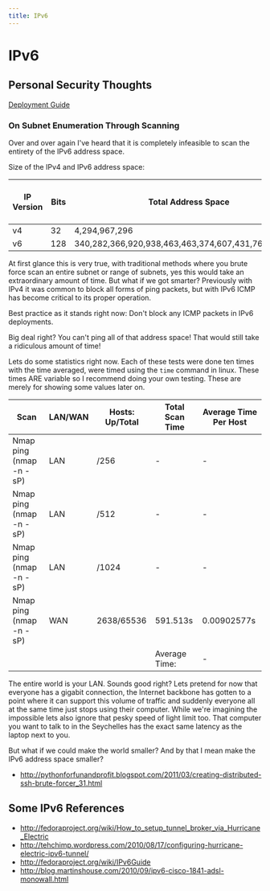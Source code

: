 ```yaml
---
title: IPv6
---
```


# IPv6

## Personal Security Thoughts

[Deployment Guide][1]

[1]: http://tools.ietf.org/html/draft-ietf-v6ops-enterprise-incremental-ipv6-01

### On Subnet Enumeration Through Scanning

Over and over again I've heard that it is completely infeasible to scan the
entirety of the IPv6 address space. 

Size of the IPv4 and IPv6 address space:

| IP Version | Bits | Total Address Space                                 | Most Prevalent Network Size |
| ---------- |----- | --------------------------------------------------- | --------------------------- |
| v4         | 32   | 4,294,967,296                                       | /24                         |
| v6         | 128  | 340,282,366,920,938,463,463,374,607,431,768,211,456 | /64                         |

At first glance this is very true, with traditional methods where you brute
force scan an entire subnet or range of subnets, yes this would take an
extraordinary amount of time. But what if we got smarter? Previously with IPv4
it was common to block all forms of ping packets, but with IPv6 ICMP has become
critical to its proper operation.

Best practice as it stands right now: Don't block any ICMP packets in IPv6
deployments.

Big deal right? You can't ping all of that address space! That would still take
a ridiculous amount of time!

Lets do some statistics right now. Each of these tests were done ten times with
the time averaged, were timed using the `time` command in linux. These times
ARE variable so I recommend doing your own testing. These are merely for
showing some values later on.

| Scan                    | LAN/WAN | Hosts: Up/Total | Total Scan Time | Average Time Per Host |
| ----------------------- | ------- | --------------- | --------------- | --------------------- |
| Nmap ping (nmap -n -sP) | LAN     | /256            | -               | -                     |
| Nmap ping (nmap -n -sP) | LAN     | /512            | -               | -                     |
| Nmap ping (nmap -n -sP) | LAN     | /1024           | -               | -                     |
| Nmap ping (nmap -n -sP) | WAN     | 2638/65536      | 591.513s        | 0.00902577s           |
|                         |         |                 | Average Time:   | -                     |

The entire world is your LAN. Sounds good right? Lets pretend for now that
everyone has a gigabit connection, the Internet backbone has gotten to a point
where it can support this volume of traffic and suddenly everyone all at the
same time just stops using their computer. While we're imagining the impossible
lets also ignore that pesky speed of light limit too. That computer you want to
talk to in the Seychelles has the exact same latency as the laptop next to you.

But what if we could make the world smaller? And by that I mean make the IPv6
address space smaller?

* http://pythonforfunandprofit.blogspot.com/2011/03/creating-distributed-ssh-brute-forcer_31.html

## Some IPv6 References

* http://fedoraproject.org/wiki/How_to_setup_tunnel_broker_via_Hurricane_Electric
* http://tehchimp.wordpress.com/2010/08/17/configuring-hurricane-electric-ipv6-tunnel/
* http://fedoraproject.org/wiki/IPv6Guide
* http://blog.martinshouse.com/2010/09/ipv6-cisco-1841-adsl-monowall.html

